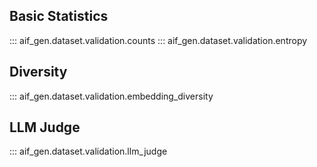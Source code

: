 ## Basic Statistics

::: aif_gen.dataset.validation.counts
::: aif_gen.dataset.validation.entropy

## Diversity

::: aif_gen.dataset.validation.embedding_diversity

## LLM Judge

::: aif_gen.dataset.validation.llm_judge
